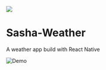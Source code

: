 <img src="https://img.shields.io/github/stars/Harshsngh07/Sasha-Weather?style=flat-square">

# Sasha-Weather

A weather app build with React Native

![Demo](demo.gif)
